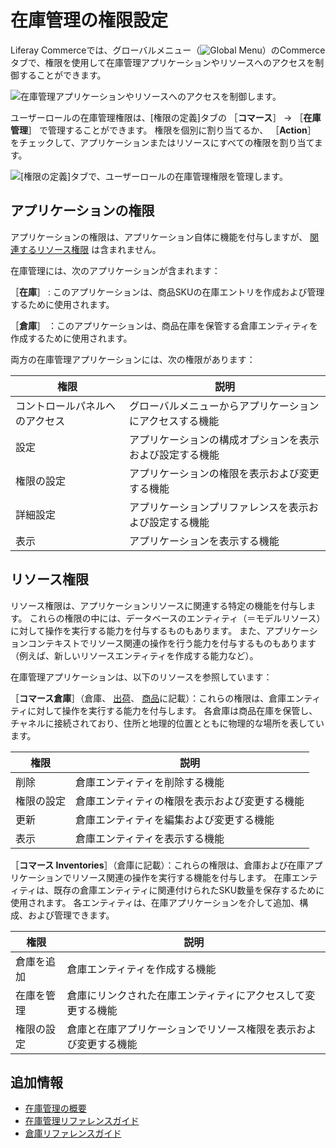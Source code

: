 # 在庫管理の権限設定

Liferay Commerceでは、グローバルメニュー（![Global Menu](../../images/icon-applications-menu.png)）のCommerceタブで、権限を使用して在庫管理アプリケーションやリソースへのアクセスを制御することができます。

![在庫管理アプリケーションやリソースへのアクセスを制御します。](./inventory-management-permissions/images/01.png)

ユーザーロールの在庫管理権限は、[権限の定義]タブの ［**コマース**］ &rarr; ［**在庫管理**］ で管理することができます。 権限を個別に割り当てるか、 ［**Action**］ をチェックして、アプリケーションまたはリソースにすべての権限を割り当てます。

![ [権限の定義]タブで、ユーザーロールの在庫管理権限を管理します。](./inventory-management-permissions/images/02.png)

<a name="application-permissions" />

## アプリケーションの権限

アプリケーションの権限は、アプリケーション自体に機能を付与しますが、 [関連するリソース権限](#resource-permissions) は含まれません。

在庫管理には、次のアプリケーションが含まれます：

［**在庫**］ : このアプリケーションは、商品SKUの在庫エントリを作成および管理するために使用されます。

［**倉庫**］ ：このアプリケーションは、商品在庫を保管する倉庫エンティティを作成するために使用されます。

両方の在庫管理アプリケーションには、次の権限があります：

| 権限              | 説明                           |
| --------------- | ---------------------------- |
| コントロールパネルへのアクセス | グローバルメニューからアプリケーションにアクセスする機能 |
| 設定              | アプリケーションの構成オプションを表示および設定する機能 |
| 権限の設定           | アプリケーションの権限を表示および変更する機能      |
| 詳細設定            | アプリケーションプリファレンスを表示および設定する機能  |
| 表示              | アプリケーションを表示する機能              |

<a name="resource-permissions" />

## リソース権限

リソース権限は、アプリケーションリソースに関連する特定の機能を付与します。 これらの権限の中には、データベースのエンティティ（＝モデルリソース）に対して操作を実行する能力を付与するものもあります。 また、アプリケーションコンテキストでリソース関連の操作を行う能力を付与するものもあります（例えば、新しいリソースエンティティを作成する能力など）。

在庫管理アプリケーションは、以下のリソースを参照しています：

［**コマース倉庫**］（倉庫、 [出荷](./order-management-permissions.md)、 [商品](./product-management-permissions.md)に記載）：これらの権限は、倉庫エンティティに対して操作を実行する能力を付与します。 各倉庫は商品在庫を保管し、チャネルに接続されており、住所と地理的位置とともに物理的な場所を表しています。

| 権限    | 説明                      |
| ----- | ----------------------- |
| 削除    | 倉庫エンティティを削除する機能         |
| 権限の設定 | 倉庫エンティティの権限を表示および変更する機能 |
| 更新    | 倉庫エンティティを編集および変更する機能    |
| 表示    | 倉庫エンティティを表示する機能         |

［**コマース Inventories**］（倉庫に記載）：これらの権限は、倉庫および在庫アプリケーションでリソース関連の操作を実行する機能を付与します。 在庫エンティティは、既存の倉庫エンティティに関連付けられたSKU数量を保存するために使用されます。 各エンティティは、在庫アプリケーションを介して追加、構成、および管理できます。

| 権限    | 説明                               |
| ----- | -------------------------------- |
| 倉庫を追加 | 倉庫エンティティを作成する機能                  |
| 在庫を管理 | 倉庫にリンクされた在庫エンティティにアクセスして変更する機能   |
| 権限の設定 | 倉庫と在庫アプリケーションでリソース権限を表示および変更する機能 |

<a name="additional-information" />

## 追加情報

* [在庫管理の概要](../../managing-a-catalog/managing-inventory/introduction-to-managing-inventory.md)
* [在庫管理リファレンスガイド](../../managing-a-catalog/managing-inventory/inventory-management-reference-guide.md)
* [倉庫リファレンスガイド](../../managing-a-catalog/managing-inventory/warehouse-reference-guide.md)
